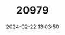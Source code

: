 ---
title: "20979"
category: "Stygobromus clantoni"
draft: false
date: 2024-02-22 13:03:50
languages:
  English: ["Clanton's Cave Amphipod"]
---